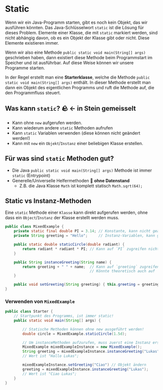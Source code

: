 # Static

Wenn wir ein Java-Programm starten, gibt es noch kein Objekt, das wir ausführen
könnten. Das Java-Schlüsselwort `static` ist die Lösung für dieses Problem.
Elemente einer Klasse, die mit `static` markiert werden, sind nicht abhängig
davon, ob es ein Objekt der Klasse gibt oder nicht. Diese Elemente existieren
immer.

Wenn wir also eine Methode `public static void main(String[] args)` geschrieben
haben, dann existiert diese Methode beim Programmstart im Speicher und ist
ausführbar. Auf diese Weise können wir unsere Programme starten.

In der Regel erstellt man eine **Starterklasse**, welche die Methode
`public static void main(String[] args)` enthält. In dieser Methode erstellt man
dann ein Objekt des eigentlichen Programms und ruft die Methode auf, die den
Programmfluss steuert.

## Was kann `static`? :rock: <- in Stein gemeisselt

- Kann ohne `new` aufgerufen werden.
- Kann wiederum andere `static` Methoden aufrufen
- Kann `static` Variablen verwenden (diese können nicht geändert werden!)
- Kann mit `new` ein `Objekt`/`Instanz` einer beliebigen Klasse erstellen.

## Für was sind `static` Methoden gut?

- Die Java `public static void main(String[] args)` Methode ist immer `static`
  (Entrypoint)
- Generelle/Universelle Helfermethoden :toolbox: **ohne Datenstand**
  - Z.B. die Java Klasse `Math` ist komplett statisch `Math.sqrt(64);`

## Static vs Instanz-Methoden

Eine `static` Methode einer `Klasse` kann direkt aufgerufen werden, ohne dass
ein `Object`/`Instanz` der Klasse erstellt werden muss.

```java
public class MixedExample {
    private static final double PI = 3.14; // Konstante, kann nicht geändert werden!
    private String greeting = "Hello";     // Instanz-Variablen, kann geändert werden

    public static double staticCircle(double radiant) {
        return radiant * radiant * PI; // Kann auf `PI` zugreifen nicht aber auf `greeting`
    }

    public String instanceGreeting(String name) {
        return greeting + " " + name;  // Kann auf `greeting` zugreifen
                                       // Könnte theoretisch auch auf `PI` zugreifen
    }

    public void setGreeting(String greeting) { this.greeting = greeting; }
}
```

### Verwenden von `MixedExample`

```java
public class Starter {
    // Startpunkt des Programms, ist immer static!
    public static void main(String[] args) {

        // Statische Methoden können ohne new ausgeführt werden!
        double circle = MixedExample.staticCircle(1.5d);

        // Um instanceMethoden aufzurufen, muss zuerst eine Instanz erstellt werden
        MixedExample mixedExampleInstance = new MixedExample();
        String greeting = mixedExampleInstance.instanceGreeting("Lukas");
        // Wert ist "Hallo Lukas";

        mixedExampleInstance.setGreeting("Ciao") // Objekt ändern
        greeting = mixedExampleInstance.instanceGreeting("Lukas");
        // Wert ist "Ciao Lukas";
    }
}

```
